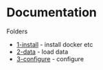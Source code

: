 # Documentation

Folders
- [1-install](1-install) - install docker etc
- [2-data](2-data) - load data
- [3-configure](3-configure) - configure
